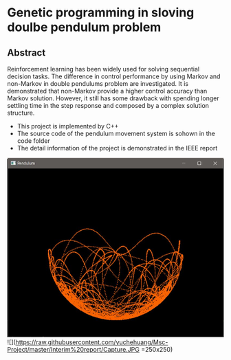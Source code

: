 # Genetic programming in sloving doulbe pendulum problem

## Abstract

Reinforcement learning has been widely used for solving sequential decision tasks. The difference in control performance by using Markov and non-Markov in double pendulums problem are investigated. It is demonstrated that non-Markov provide a higher control accuracy than Markov solution. However, it still has some drawback with spending longer settling time in the step response and composed by a complex solution structure.

* This project is implemented by C++
* The source code of the pendulum movement system is sohown in the code folder
* The detail information of the project is demonstrated in the IEEE report


![alt text](https://raw.githubusercontent.com/yuchehuang/Msc-Project/master/Interim%20report/Capture.JPG)
![](https://raw.githubusercontent.com/yuchehuang/Msc-Project/master/Interim%20report/Capture.JPG =250x250)
